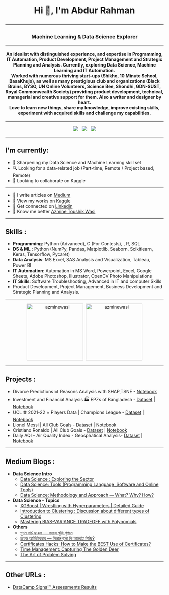 <h1 align="center">Hi 👋, I'm Abdur Rahman

---
<h3 align="center">
Machine Learning & Data Science Explorer</br></h3>


---
<h4 align="center">
An idealist with distinguished experience, and expertise in Programming, IT Automation, Product Development, Project Management and Strategic Planning and Analysis.
Currently, exploring Data Science, Machine Learning and IT Automation.</br>
Worked with numerous thriving start-ups (Shikho, 10 Minute School, BasaKhujo), as well as many prestigious club and organizations (Black Brains, BYSO, UN Online Volunteers, Science Bee, Shondhi, GDN-SUST, Royal Commonwealth Society) providing product development, technical, managerial and creative support for them. Also a writer and designer by heart.</br>
Love to learn new things, share my knowledge, improve existing skills, experiment with acquired skills and challenge my capabilities.</br>
</h4>

---

<p align="center">
  <img src="https://road-to-kaggle-grandmaster.vercel.app/api/badges/azminetoushikwasi/dataset/light"> &nbsp;
  <img src="https://road-to-kaggle-grandmaster.vercel.app/api/badges/azminetoushikwasi/notebook/light"> &nbsp;
  <img src="https://road-to-kaggle-grandmaster.vercel.app/api/badges/azminetoushikwasi/discussion/light">
</p>

---
## **I'm currently**:
- 🌱 Sharpening my Data Science and Machine Learning skill set
- 🔍 Looking for a data-related job (Part-time, Remote / Project based, Remote)
- 👯 Looking to collaborate on Kaggle


---
- 📝 I write articles on [Medium](https://medium.com/@azmine_wasi)
- 📝 View my works on [Kaggle](https://www.kaggle.com/azminetoushikwasi)
- 📄 Get connected on [Linkedin](https://www.linkedin.com/in/azmine-toushik-wasi/)
- 📝 Know me better [Azmine Toushik Wasi](http://azminewasi.github.io/)

---
## **Skills** :
- **Programming**: Python (Advanced), C (For Contests), , R, SQL<br>
- **DS & ML** : Python (NumPy, Pandas, Matplotlib, Seaborn, Scikitlearn, Keras, Tensorflow, Pycaret) <br>
- **Data Analysis**: MS Excel, SAS Analysis and Visualization, Tableau, Power BI<br>
- **IT Automation**: Automation in MS Word, Powerpoint, Excel, Google Sheets, Adobe Photoshop, Illustrator, OpenCV Photo Manipulations
- **IT Skills**: Software Troubleshooting, Advanced in IT and computer Skills
- Product Development, Project Management, Business Development and Strategic Planning and Analysis.<br>

---

<p align="center">
<img src="https://github-readme-stats.vercel.app/api/top-langs?username=azminewasi&show_icons=true&locale=en&langs_count=3&hide=javascript,html,css,cpp,go" alt="azminewasi" height="180"/>&nbsp;
<img src="https://github-readme-stats.vercel.app/api?username=azminewasi&show_icons=true" alt="azminewasi" height="180"/>
</p>

---
## **Projects** :

  - Divorce Predictions 📊 Reasons Analysis with SHAP,TSNE - [Notebook](https://www.kaggle.com/code/azminetoushikwasi/divorce-xgboost-analysis-with-pca-shap-tsne)
  - Investment and Financial Analysis 🏭 EPZs of Bangladesh - [Dataset](https://www.kaggle.com/datasets/azminetoushikwasi/-epzs-of-bangladesh-investors-data) | [Notebook](https://www.kaggle.com/code/azminetoushikwasi/eda-statistical-analytics-epzs-of-bangladesh)
  - UCL ⚽ 2021-22 ⭐ Players Data | Champions League - [Dataset](https://www.kaggle.com/datasets/azminetoushikwasi/ucl-202122-uefa-champions-league) | [Notebook](https://www.kaggle.com/code/azminetoushikwasi/ucl-eda-viz-2021-22-players-teams)
  - Lionel Messi | All Club Goals - [Dataset](https://www.kaggle.com/datasets/azminetoushikwasi/-lionel-messi-all-club-goals) | [Notebook](https://www.kaggle.com/code/azminetoushikwasi/lionel-messi-extended-eda-goals)
  - Cristiano Ronaldo | All Club Goals - [Dataset](https://www.kaggle.com/datasets/azminetoushikwasi/cr7-cristiano-ronaldo-all-club-goals-stats) | [Notebook](https://www.kaggle.com/code/azminetoushikwasi/cristiano-ronaldo-goals-eda-analysis)
  - Daily AQI - Air Quality Index - Geosphatical Analysis- [Dataset](https://www.kaggle.com/datasets/azminetoushikwasi/aqi-air-quality-index-scheduled-daily-update) | [Notebook](https://www.kaggle.com/code/azminetoushikwasi/daily-aqi-air-quality-index-scheduled)
---
## **Medium Blogs** :
- **Data Science Intro**
  - [Data Science : Exploring the Sector](https://medium.com/@azmine_wasi/data-science-exploring-the-sector-eaf48d5d481e)
  - [Data Science: Tools (Programming Language, Software and Online Tools)](https://medium.com/@azmine_wasi/data-science-tools-programming-language-software-and-online-tools-344b132a59ad)
  - [Data Science: Methodology and Approach — What? Why? How?](https://medium.com/@azmine_wasi/data-science-methodology-and-approach-what-why-how-a15a7f611ab1)
- **Data Science - Topics**
  - [XGBoost | Wrestling with Hyperparameters | Detailed Guide](https://medium.com/@azmine_wasi/xgboost-wrestling-with-hyperparameters-detailed-guide-part-01-3ecc8280f02b)
  - [Introduction to Clustering : Discussion about different types of Clustering](https://medium.com/@azmine_wasi/introduction-to-clustering-discussion-about-different-types-of-clustering-dd6af9fbfc21)
  - [Mastering BIAS-VARIANCE TRADEOFF with Polynomials](https://medium.com/@azmine_wasi/mastering-bias-variance-tradeoff-with-polynomials-azminewasi-e58530f8b588)
- **Others**
  - [গুগল সার্চ হ্যাকস — সহজে খুজি গুগলে](https://blog.sciencebee.com.bd/%e0%a6%97%e0%a7%81%e0%a6%97%e0%a6%b2-%e0%a6%b8%e0%a6%be%e0%a6%b0%e0%a7%8d%e0%a6%9a%e0%a7%87-%e0%a6%b9%e0%a6%be%e0%a6%a4%e0%a7%87%e0%a6%96%e0%a7%9c%e0%a6%bf%e0%a6%83-%e0%a6%b8%e0%a6%b9%e0%a6%9c/)
  - [চয়েজ আর্কিটেকচার — সিদ্ধান্তগুলো কি আমরাই নিচ্ছি?](https://medium.com/@azmine_wasi/choice-architecture-bangla-azminewasi-32ab19d041e5)
  - [Certificates Hacks: How to Make the BEST Use of Certificates?](https://medium.com/@azmine_wasi/certificates-hacks-how-to-make-the-best-use-of-certificates-91bc35b74600)
  - [Time Management: Capturing The Golden Deer](https://medium.com/@azmine_wasi/time-management-capturing-the-golden-deer-f1780f4469b6)
  - [The Art of Problem Solving](https://medium.com/@azmine_wasi/the-art-of-problem-solving-infographic-4ef203f7a787)

---
## **Other URLs** :
- [DataCamp Signal™ Assessments Results](https://github.com/azminewasi/DataCamp/tree/main/Assessment%20-%20Results) 